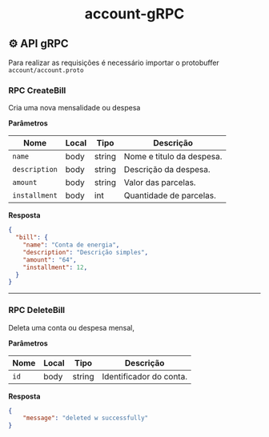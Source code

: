 <h1 align="center"> account-gRPC </h1>

## ⚙️ API gRPC

Para realizar as requisições é necessário importar o protobuffer `account/account.proto`

### RPC CreateBill

Cria uma nova mensalidade ou despesa

**Parâmetros**

| Nome     | Local | Tipo   | Descrição            |
|----------|-------|--------|----------------------|
| `name`   | body  | string | Nome e titulo da despesa.      |
| `description`   | body  | string | Descrição da despesa.      |
| `amount`  | body  | string | Valor das parcelas.    |
| `installment` | body | int | Quantidade de parcelas.    | 

**Resposta**

```json
{
  "bill": {
    "name": "Conta de energia",
    "description": "Descrição simples",
    "amount": "64",
    "installment": 12,
  }
}
```

---

### RPC DeleteBill

Deleta uma conta ou despesa mensal,

**Parâmetros**

| Nome     | Local | Tipo   | Descrição            |
|----------|-------|--------|----------------------|
| `id`   | body  | string | Identificador do conta.      |

**Resposta**

```json
{
    "message": "deleted w successfully"
}
```

